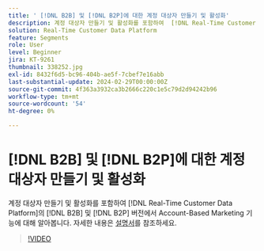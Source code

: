 ```yaml
---
title: ' [!DNL B2B] 및 [!DNL B2P]에 대한 계정 대상자 만들기 및 활성화'
description: 계정 대상자 만들기 및 활성화를 포함하여  [!DNL Real-Time Customer Data Platform]의  [!DNL B2B]  및 [!DNL B2P] 에디션에서 Account-Based Marketing 기능에 대해 알아봅니다.
solution: Real-Time Customer Data Platform
feature: Segments
role: User
level: Beginner
jira: KT-9261
thumbnail: 338252.jpg
exl-id: 8432f6d5-bc96-404b-ae5f-7cbef7e16abb
last-substantial-update: 2024-02-29T00:00:00Z
source-git-commit: 4f363a3932ca3b2666c220c1e5c79d2d94242b96
workflow-type: tm+mt
source-wordcount: '54'
ht-degree: 0%

---
```


# [!DNL B2B] 및 [!DNL B2P]에 대한 계정 대상자 만들기 및 활성화

계정 대상자 만들기 및 활성화를 포함하여 [!DNL Real-Time Customer Data Platform]의 [!DNL B2B] 및 [!DNL B2P] 버전에서 Account-Based Marketing 기능에 대해 알아봅니다. 자세한 내용은 [설명서](https://experienceleague.adobe.com/docs/experience-platform/segmentation/ui/account-audiences.html)를 참조하세요.

>[!VIDEO](https://video.tv.adobe.com/v/338252?learn=on)

